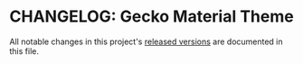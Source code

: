 # CHANGELOG: Gecko Material Theme

All notable changes in this project's [released versions](https://github.com/CarlosRGL/material-gecko-theme/releases)
are
documented in this file.

